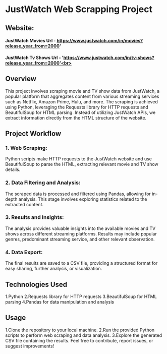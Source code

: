 # JustWatch Web Scrapping Project
## Website:
#### JustWatch Movies Url - https://www.justwatch.com/in/movies?release_year_from=2000' <br>
#### JustWatch Tv Shows Url - 'https://www.justwatch.com/in/tv-shows?release_year_from=2000'<br>
## Overview <br>
This project involves scraping movie and TV show data from JustWatch, a popular platform that aggregates content from various streaming services such as Netflix, Amazon Prime, Hulu, and more. The scraping is achieved using Python, leveraging the Requests library for HTTP requests and BeautifulSoup for HTML parsing. Instead of utilizing JustWatch APIs, we extract information directly from the HTML structure of the website.

## Project Workflow
### 1. Web Scraping:
Python scripts make HTTP requests to the JustWatch website and use BeautifulSoup to parse the HTML, extracting relevant movie and TV show details.

### 2. Data Filtering and Analysis:
The scraped data is processed and filtered using Pandas, allowing for in-depth analysis. This stage involves exploring statistics related to the extracted content.

### 3. Results and Insights:
The analysis provides valuable insights into the available movies and TV shows across different streaming platforms. Results may include popular genres, predominant streaming service, and other relevant observation.

### 4. Data Export:
The final results are saved to a CSV file, providing a structured format for easy sharing, further analysis, or visualization.

## Technologies Used
1.Python
2.Requests library for HTTP requests
3.BeautifulSoup for HTML parsing
4.Pandas for data manipulation and analysis


## Usage
1.Clone the repository to your local machine.
2.Run the provided Python scripts to perform web scraping and data analysis.
3.Explore the generated CSV file containing the results.
Feel free to contribute, report issues, or suggest improvements!
